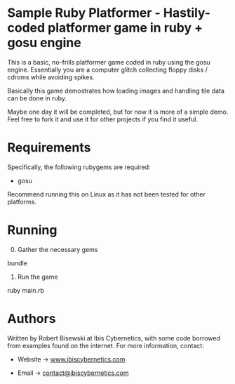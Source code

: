# Sample Ruby Platformer - Hastily-coded platformer game in ruby + gosu engine

This is a basic, no-frills platformer game coded in ruby using the gosu
engine. Essentially you are a computer glitch collecting floppy disks / cdroms
while avoiding spikes.

Basically this game demostrates how loading images and handling tile data can
be done in ruby.

Maybe one day it will be completed, but for now it is more of a simple demo.
Feel free to fork it and use it for other projects if you find it useful.


# Requirements

Specifically, the following rubygems are required:

* gosu

Recommend running this on Linux as it has not been tested for other platforms.


# Running

0) Gather the necessary gems

bundle

1) Run the game

ruby main.rb


# Authors

Written by Robert Bisewski at Ibis Cybernetics, with some code borrowed from
examples found on the internet. For more information, contact:

* Website -> www.ibiscybernetics.com

* Email -> contact@ibiscybernetics.com
